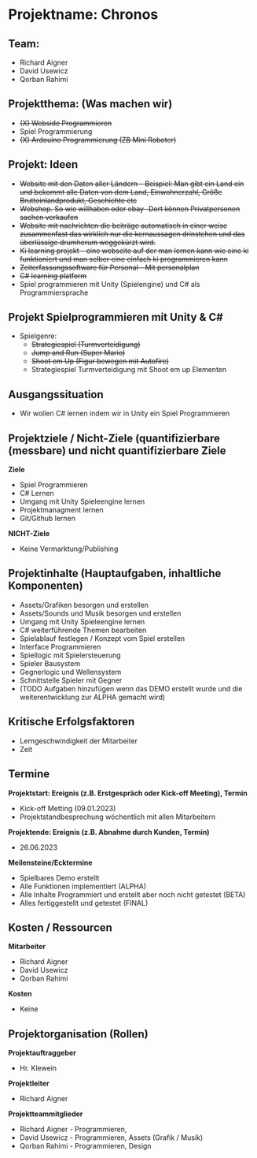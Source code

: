# Projektname: Chronos

## Team:
- Richard Aigner
- David Usewicz
- Qorban Rahimi

## Projektthema: (Was machen wir)
- ~~(X) Webside Programmieren~~
- Spiel Programmierung
- ~~(X) Ardouino Programmierung (ZB Mini Roboter)~~

## Projekt: Ideen
- ~~Website mit den Daten aller Ländern – Beispiel: Man gibt ein Land ein und bekommt alle Daten von dem Land, Einwohnerzahl, Größe Bruttoinlandprodukt, Geschichte etc~~
- ~~Webshop. So wie willhaben oder ebay- Dort können Privatpersonen sachen verkaufen~~
- ~~Website mit nachrichten die beiträge automatisch in einer weise zusammenfast das wirklich nur die kernaussagen drinstehen und das überlüssige drumherum weggekürzt wird.~~
- ~~Ki learning projekt – eine webseite auf der man lernen kann wie eine ki funktioniert und man selber eine einfach ki programmieren kann~~
- ~~Zeiterfassungssoftware für Personal - Mit personalplan~~
- ~~C# learning platform~~
- Spiel programmieren mit Unity (Spielengine) und C# als Programmiersprache


## Projekt Spielprogrammieren mit Unity & C#
- Spielgenre:
  - ~~Strategiespiel (Turmverteidigung)~~
  - ~~Jump and Run (Super Mario)~~
  - ~~Shoot em Up (Figur bewegen mit Autofire)~~
  - Strategiespiel Turmverteidigung mit Shoot em up Elementen


## Ausgangssituation
- Wir wollen C# lernen indem wir in Unity ein Spiel Programmieren

## Projektziele / Nicht-Ziele (quantifizierbare (messbare) und nicht quantifizierbare Ziele
**Ziele**
- Spiel Programmieren
- C# Lernen
- Umgang mit Unity Spieleengine lernen
- Projektmanagment lernen
- Git/Github lernen

**NICHT-Ziele**
- Keine Vermarktung/Publishing


## Projektinhalte (Hauptaufgaben, inhaltliche Komponenten)
- Assets/Grafiken besorgen und erstellen
- Assets/Sounds und Musik besorgen und erstellen
- Umgang mit Unity Spieleengine lernen
- C# weiterführende Themen bearbeiten
- Spielablauf festlegen / Konzept vom Spiel erstellen
- Interface Programmieren
- Spiellogic mit Spielersteuerung
- Spieler Bausystem
- Gegnerlogic und Wellensystem
- Schnittstelle Spieler mit Gegner
- (TODO Aufgaben hinzufügen wenn das DEMO erstellt wurde und die weiterentwicklung zur ALPHA gemacht wird)


## Kritische Erfolgsfaktoren
- Lerngeschwindigkeit der Mitarbeiter
- Zeit


## Termine
**Projektstart: Ereignis (z.B. Erstgespräch oder Kick-off Meeting), Termin**
- Kick-off Metting (09.01.2023)
- Projektstandbesprechung wöchentlich mit allen Mitarbeitern

**Projektende: Ereignis (z.B. Abnahme durch Kunden, Termin)**
- 26.06.2023


**Meilensteine/Ecktermine**
- Spielbares Demo erstellt
- Alle Funktionen implementiert (ALPHA)
- Alle Inhalte Programmiert und erstellt aber noch nicht getestet (BETA)
- Alles fertiggestellt und getestet (FINAL)


## Kosten / Ressourcen
**Mitarbeiter**
- Richard Aigner
- David Usewicz
- Qorban Rahimi

**Kosten**
- Keine


## Projektorganisation (Rollen)
**Projektauftraggeber**
- Hr. Klewein
  
**Projektleiter**
- Richard Aigner
  
**Projektteammitglieder**
- Richard Aigner - Programmieren,
- David Usewicz - Programmieren, Assets (Grafik / Musik)
- Qorban Rahimi - Programmieren, Design




